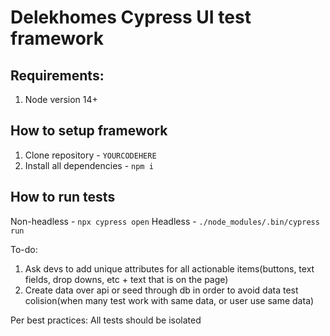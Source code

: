 # Delekhomes Cypress UI test framework

## Requirements:
1. Node version 14+

## How to setup framework
1. Clone repository - ```YOURCODEHERE```
2. Install all dependencies - ```npm i```

## How to run tests
Non-headless - ```npx cypress open```
Headless - ```./node_modules/.bin/cypress run```


To-do:
1. Ask devs to add unique attributes for all actionable items(buttons, text fields, drop downs, etc + text that is on the page)
2. Create data over api or seed through db in order to avoid data test colision(when many test work with same data, or user use same data)

Per best practices: All tests should be isolated